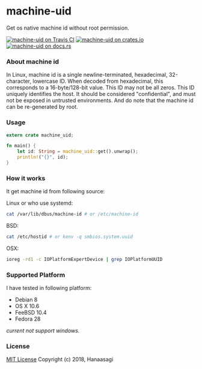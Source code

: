 # machine-uid

Get os native machine id without root permission.

[![machine-uid on Travis CI][travis-image]][travis]
[![machine-uid on crates.io][cratesio-image]][cratesio]
[![machine-uid on docs.rs][docsrs-image]][docsrs]

[travis-image]: https://travis-ci.org/Hanaasagi/machine-id.svg?branch=master
[travis]: https://travis-ci.org/Hanaasagi/machine-id
[cratesio-image]: https://img.shields.io/crates/v/machine-uid.svg
[cratesio]: https://crates.io/crates/machine-uid
[docsrs-image]: https://docs.rs/machine-uid/badge.svg
[docsrs]: https://docs.rs/machine-uid

### About machine id
In Linux, machine id is a single newline-terminated, hexadecimal, 32-character, lowercase ID. When decoded from hexadecimal, this corresponds to a 16-byte/128-bit value. This ID may not be all zeros. This ID uniquely identifies the host. It should be considered "confidential", and must not be exposed in untrusted environments. And do note that the machine id can be re-generated by root.

### Usage

```Rust
extern crate machine_uid;

fn main() {
    let id: String = machine_uid::get().unwrap();
    println!("{}", id);
}

```

### How it works

It get machine id from following source:

Linux or who use systemd:

```Bash
cat /var/lib/dbus/machine-id # or /etc/machine-id
```

BSD:

```Bash
cat /etc/hostid # or kenv -q smbios.system.uuid
```

OSX:

```Bash
ioreg -rd1 -c IOPlatformExpertDevice | grep IOPlatformUUID
```

### Supported Platform

I have tested in following platform:

- Debian 8
- OS X 10.6
- FeeBSD 10.4
- Fedora 28

*current not support windows.*

### License
[MIT License](https://github.com/Hanaasagi/machine-id/blob/master/LICENSE) Copyright (c) 2018, Hanaasagi
